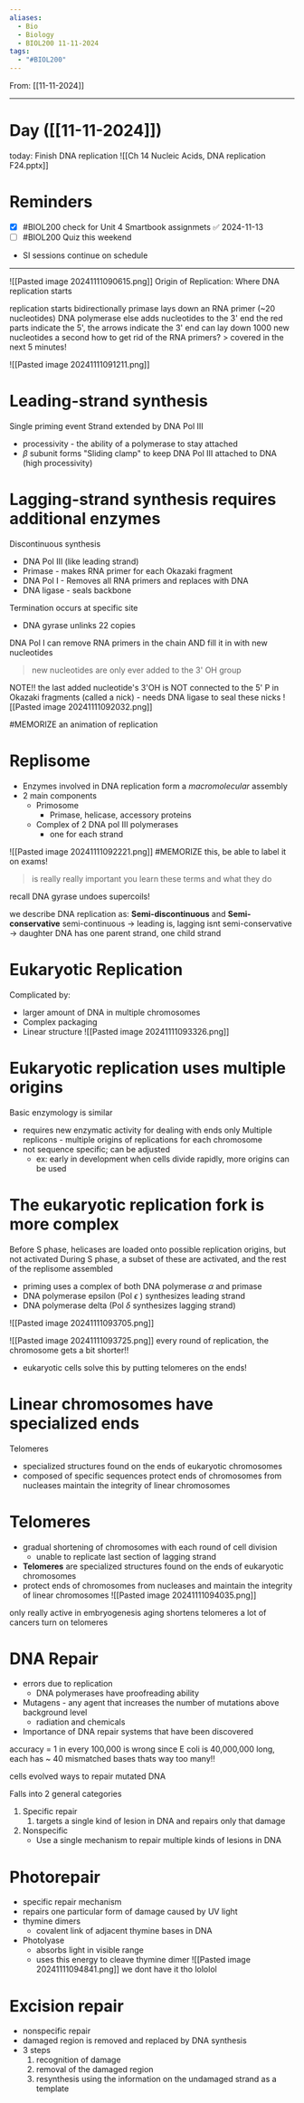 ```yaml
---
aliases:
  - Bio
  - Biology
  - BIOL200 11-11-2024
tags:
  - "#BIOL200"
---
```

From: [[11-11-2024]]

------
# Day  ([[11-11-2024]]) 


today: Finish DNA replication
![[Ch 14 Nucleic Acids, DNA replication F24.pptx]]

# Reminders
- [x] #BIOL200 check for Unit 4 Smartbook assignmets ✅ 2024-11-13
- [ ] #BIOL200 Quiz this weekend
- SI sessions continue on schedule

---------
![[Pasted image 20241111090615.png]]
Origin of Replication: Where DNA replication starts

replication starts bidirectionally
	primase lays down an RNA primer (~20 nucleotides)
	DNA polymerase else adds nucleotides to the 3' end
		the red parts indicate the 5', the arrows indicate the 3' end
		can lay down 1000 new nucleotides a second
	how to get rid of the RNA primers?
		> covered in the next 5 minutes!

![[Pasted image 20241111091211.png]]

# Leading-strand synthesis
Single priming event
Strand extended by DNA Pol III
- processivity - the ability of a polymerase to stay attached
- $\beta$ subunit forms "Sliding clamp" to keep DNA Pol III attached to DNA (high processivity)

# Lagging-strand synthesis requires additional enzymes
Discontinuous synthesis
- DNA Pol III (like leading strand)
- Primase - makes RNA primer for each Okazaki fragment
- DNA Pol I - Removes all RNA primers and replaces with DNA
- DNA ligase - seals backbone

Termination occurs at specific site
- DNA gyrase unlinks 22 copies

DNA Pol I can remove RNA primers in the chain AND fill it in with new nucleotides
> new nucleotides are only ever added to the 3' OH group

NOTE!!
	the last added nucleotide's 3'OH is NOT connected to the 5' P in Okazaki fragments (called a nick)
	- needs DNA ligase to seal these nicks
![[Pasted image 20241111092032.png]]

#MEMORIZE an animation of replication

# Replisome
- Enzymes involved in DNA replication form a *macromolecular* assembly
- 2 main components
	- Primosome
		- Primase, helicase, accessory proteins
	- Complex of 2 DNA pol III polymerases
		- one for each strand

![[Pasted image 20241111092221.png]]
#MEMORIZE this, be able to label it on exams!
> is really really important you learn these terms and what they do


recall DNA gyrase undoes supercoils!
	
we describe DNA replication as:
	**Semi-discontinuous** and
	**Semi-conservative**
semi-continuous -> leading is, lagging isnt
semi-conservative -> daughter DNA has one parent strand, one child strand

# Eukaryotic Replication
Complicated by:
- larger amount of DNA in multiple chromosomes
- Complex packaging
- Linear structure
![[Pasted image 20241111093326.png]]

# Eukaryotic replication uses multiple origins
Basic enzymology is similar
- requires new enzymatic activity for dealing with ends only
Multiple replicons - multiple origins of replications for each chromosome
- not sequence specific; can be adjusted
	- ex: early in development when cells divide rapidly, more origins can be used

# The eukaryotic replication fork is more complex
Before S phase, helicases are loaded onto possible replication origins, but not activated
During S phase, a subset of these are activated, and the rest of the replisome assembled
- priming uses a complex of both DNA polymerase $\alpha$ and primase
- DNA polymerase epsilon (Pol $\epsilon$ ) synthesizes leading strand
- DNA polymerase delta (Pol $\delta$ synthesizes lagging strand)

![[Pasted image 20241111093705.png]]



![[Pasted image 20241111093725.png]]
every round of replication, the chromosome gets a bit shorter!!
- eukaryotic cells solve this by putting telomeres on the ends!

# Linear chromosomes have specialized ends
Telomeres
- specialized structures found on the ends of eukaryotic chromosomes
- composed of specific sequences
protect ends of chromosomes from nucleases
maintain the integrity of linear chromosomes

# Telomeres
- gradual shortening of chromosomes with each round of cell division
	- unable to replicate last section of lagging strand
- **Telomeres** are specialized structures found on the ends of eukaryotic chromosomes
- protect ends of chromosomes from nucleases and maintain the integrity of linear chromosomes
![[Pasted image 20241111094035.png]]

only really active in embryogenesis
aging shortens telomeres
	a lot of cancers turn on telomeres

# DNA Repair
- errors due to replication
	- DNA polymerases have proofreading ability
- Mutagens - any agent that increases the number of mutations above background level
	- radiation and chemicals
- Importance of DNA repair systems that have been discovered

accuracy = 1 in every 100,000 is wrong
	since E coli is 40,000,000 long, each has ~ 40 mismatched bases
	thats way too many!!

cells evolved ways to repair mutated DNA

Falls into 2 general categories
1. Specific repair
	1. targets a single kind of lesion in DNA and repairs only that damage
2. Nonspecific
	- Use a single mechanism to repair multiple kinds of lesions in DNA	
# Photorepair
- specific repair mechanism
- repairs one particular form of damage caused by UV light
- thymine dimers
	- covalent link of adjacent thymine bases in DNA
- Photolyase
	- absorbs light in visible range
	- uses this energy to cleave thymine dimer
![[Pasted image 20241111094841.png]]
we dont have it tho lololol

# Excision repair
- nonspecific repair
- damaged region is removed and replaced by DNA synthesis
- 3 steps
	1. recognition of damage
	2. removal of the damaged region
	3. resynthesis using the information on the undamaged strand as a template
